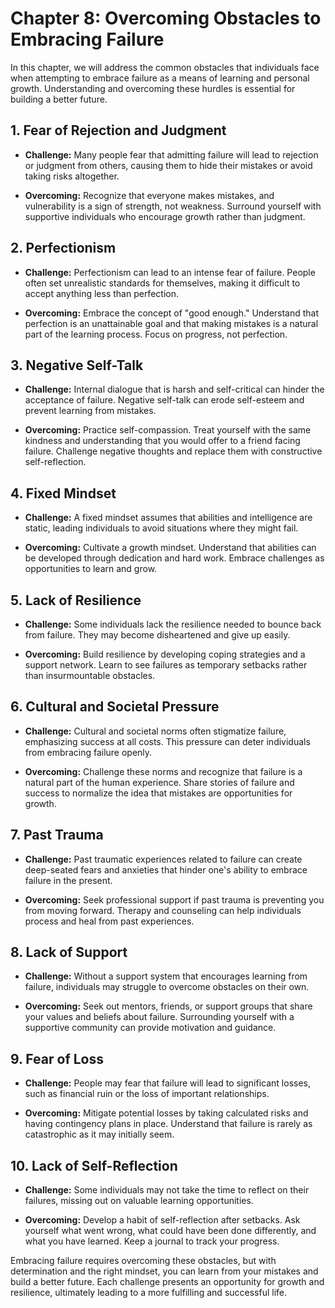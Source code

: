 Chapter 8: Overcoming Obstacles to Embracing Failure
====================================================

In this chapter, we will address the common obstacles that individuals face when attempting to embrace failure as a means of learning and personal growth. Understanding and overcoming these hurdles is essential for building a better future.

**1. Fear of Rejection and Judgment**
-------------------------------------

* **Challenge:** Many people fear that admitting failure will lead to rejection or judgment from others, causing them to hide their mistakes or avoid taking risks altogether.

* **Overcoming:** Recognize that everyone makes mistakes, and vulnerability is a sign of strength, not weakness. Surround yourself with supportive individuals who encourage growth rather than judgment.

**2. Perfectionism**
--------------------

* **Challenge:** Perfectionism can lead to an intense fear of failure. People often set unrealistic standards for themselves, making it difficult to accept anything less than perfection.

* **Overcoming:** Embrace the concept of "good enough." Understand that perfection is an unattainable goal and that making mistakes is a natural part of the learning process. Focus on progress, not perfection.

**3. Negative Self-Talk**
-------------------------

* **Challenge:** Internal dialogue that is harsh and self-critical can hinder the acceptance of failure. Negative self-talk can erode self-esteem and prevent learning from mistakes.

* **Overcoming:** Practice self-compassion. Treat yourself with the same kindness and understanding that you would offer to a friend facing failure. Challenge negative thoughts and replace them with constructive self-reflection.

**4. Fixed Mindset**
--------------------

* **Challenge:** A fixed mindset assumes that abilities and intelligence are static, leading individuals to avoid situations where they might fail.

* **Overcoming:** Cultivate a growth mindset. Understand that abilities can be developed through dedication and hard work. Embrace challenges as opportunities to learn and grow.

**5. Lack of Resilience**
-------------------------

* **Challenge:** Some individuals lack the resilience needed to bounce back from failure. They may become disheartened and give up easily.

* **Overcoming:** Build resilience by developing coping strategies and a support network. Learn to see failures as temporary setbacks rather than insurmountable obstacles.

**6. Cultural and Societal Pressure**
-------------------------------------

* **Challenge:** Cultural and societal norms often stigmatize failure, emphasizing success at all costs. This pressure can deter individuals from embracing failure openly.

* **Overcoming:** Challenge these norms and recognize that failure is a natural part of the human experience. Share stories of failure and success to normalize the idea that mistakes are opportunities for growth.

**7. Past Trauma**
------------------

* **Challenge:** Past traumatic experiences related to failure can create deep-seated fears and anxieties that hinder one's ability to embrace failure in the present.

* **Overcoming:** Seek professional support if past trauma is preventing you from moving forward. Therapy and counseling can help individuals process and heal from past experiences.

**8. Lack of Support**
----------------------

* **Challenge:** Without a support system that encourages learning from failure, individuals may struggle to overcome obstacles on their own.

* **Overcoming:** Seek out mentors, friends, or support groups that share your values and beliefs about failure. Surrounding yourself with a supportive community can provide motivation and guidance.

**9. Fear of Loss**
-------------------

* **Challenge:** People may fear that failure will lead to significant losses, such as financial ruin or the loss of important relationships.

* **Overcoming:** Mitigate potential losses by taking calculated risks and having contingency plans in place. Understand that failure is rarely as catastrophic as it may initially seem.

**10. Lack of Self-Reflection**
-------------------------------

* **Challenge:** Some individuals may not take the time to reflect on their failures, missing out on valuable learning opportunities.

* **Overcoming:** Develop a habit of self-reflection after setbacks. Ask yourself what went wrong, what could have been done differently, and what you have learned. Keep a journal to track your progress.

Embracing failure requires overcoming these obstacles, but with determination and the right mindset, you can learn from your mistakes and build a better future. Each challenge presents an opportunity for growth and resilience, ultimately leading to a more fulfilling and successful life.
